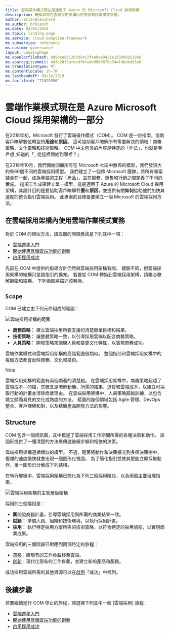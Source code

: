 ```yaml
---
title: 雲端操作模式現在是適用于 Azure 的 Microsoft Cloud 採用架構
description: 瞭解如何在雲端採用架構內使用雲端作業模式實務。
author: BrianBlanchard
ms.author: brblanch
ms.date: 04/04/2019
ms.topic: landing-page
ms.service: cloud-adoption-framework
ms.subservice: reference
ms.custom: governance
layout: LandingPage
ms.openlocfilehash: 8d9bce8b12b3054c2f4a6aa0421e1d30d5011860
ms.sourcegitcommit: 443c28f3afeedfbfe8b9980875a54afdbebd83a8
ms.translationtype: MT
ms.contentlocale: zh-TW
ms.lasthandoff: 09/16/2019
ms.locfileid: "71029350"
---
```

# <a name="cloud-operating-model-is-now-part-of-the-microsoft-cloud-adoption-framework-for-azure"></a>雲端作業模式現在是 Azure Microsoft Cloud 採用架構的一部分

在2018年初，Microsoft 發行了雲端操作模式（COM）。 COM 是一份指南，協助客戶瞭解數位轉型的**用途**和**原因**。 這可協助客戶瞭解所有需要解決的領域：商務策略、文化策略和技術策略。 COM 中未包含的內容是特定的「作法」，也就是客戶想_知道的「_ 從這裡開始到哪裡？」

在2018年10月，我們開始回顧所有在 Microsoft 社區中散佈的模型，我們發現大約有60個不同的雲端採用模型。 我們建立了一個跨 Microsoft 團隊，將所有專案結合在一起，成為專屬的工程「產品」，並在服務、銷售和行銷之間定義了不同的實施。 這項工作成果建立單一模型，這是適用于 Azure 的 Microsoft Cloud 採用架構，其設計目的是要協助客戶瞭解**什麼**和**原因**，並提供有關**如何**協助他們加快其速度的整合指引雲端採用。 此專案的目標是要建立一個 Microsoft 的雲端採用方法。

## <a name="using-cloud-operating-model-practices-within-the-cloud-adoption-framework"></a>在雲端採用架構內使用雲端作業模式實務

對於 COM 的類似方法，讀取器的開頭應該是下列其中一項：

- [雲端遷移入門](../getting-started/migrate.md)
- [開始使用具備雲端功能的創新](../getting-started/innovate.md)
- [啟用採用成功](../getting-started/enable.md)

先前在 COM 中提供的指導方針仍然與雲端採用架構有關。 體驗不同，但雲端採用架構的結構只是該指引的擴充。 若要從 COM 轉換到雲端採用架構，請務必瞭解範圍和結構。 下列兩節將描述該轉換。

## <a name="scope"></a>`Scope`

COM 已建立由下列元件組成的範圍：

![雲端採用架構的範圍](../_images/caf-scope.png)

- **商務策略：** 建立雲端採用所要支援的清楚商業目標和結果。
- **技術策略：** 讓整體策略一致，以引導採用雲端以配合商務策略。
- **人員策略：** 開發策略來訓練人員和變更文化特性，以實現商務成功。

雲端作業模式和雲端採用架構的高階範圍很類似。 整個指引和雲端採用架構中的每個方法都會反映商務、文化和技術。

> [!NOTE]
> 雲端採用架構的範圍有兩個顯著的清楚點。 在雲端採用架構中，商務策略超越了雲端成本&mdash;的檔，其概念是瞭解動機、所需的結果、退貨和雲端成本，以建立可採取行動的計畫並清除商業理由。 在雲端採用架構中，人員策略超越訓練，以包含建立顯而易見的文化成熟度的方法。 藍圖的幾個領域包括 Agile 管理、DevOps 整合、客戶理解和對，以及精簡產品開發方法的影響。

## <a name="structure"></a>Structure

COM 包含一個資訊圖，其中概述了雲端採用工作期間所需的各種決策和動作。 該圖形提供了一種清楚的方法來傳達後續步驟和相依的決策。

雲端採用架構遵循類似的模型。 不過，隨著將動作和決策擴充到多個決策樹中，複雜的速度很快就會出現一個圖形化視圖。 為了簡化指引並使其更能立即採取動作，單一圖形已分解成下列結構。

在執行層級中，雲端採用架構已簡化為下列三個採用階段，以及兩個主要治理指南。

![雲端採用架構的主管層級結構](../_images/caf-structure.png)

採用的三個階段是：

- **圖**開發商務計畫，引導雲端採用與所需的商業結果一致。
- **就緒：** 準備人員、組織和技術環境，以執行採用計畫。
- **採用：** 執行特定採用方案所需的技術策略，以符合特定的採用旅程，以實現商業成果。

雲端採用的三個階段已對應到兩個特定的旅程：

- [遷移](../getting-started/migrate.md)：將現有的工作負載移至雲端。
- [創新](../getting-started/innovate.md)：現代化現有的工作負載，並建立新的產品和服務。

成功採用雲端所需的其他資源可以在[啟用](../getting-started/enable.md)「成功」中找到。

## <a name="next-steps"></a>後續步驟

若要繼續進行 COM 停止的旅程，請選擇下列其中一個 [雲端採用] 旅程：

- [雲端遷移入門](../getting-started/migrate.md)
- [開始使用具備雲端功能的創新](../getting-started/innovate.md)
- [啟用採用成功](../getting-started/enable.md)

